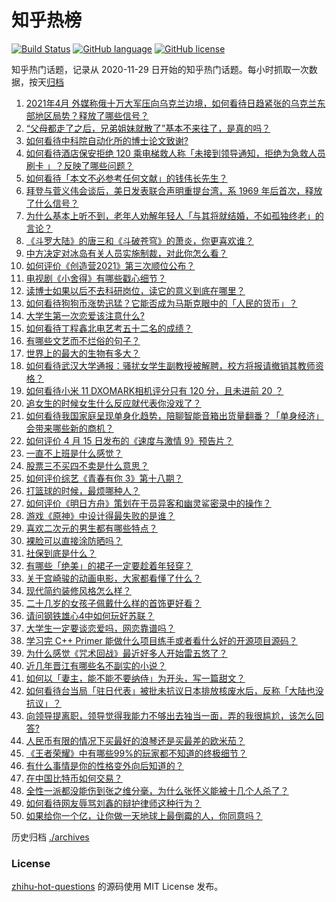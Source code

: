 # 知乎热榜
[![Build Status](https://github.com/ToWeLong/zhihu-hot-questions/workflows/CI/badge.svg)](https://github.com/ToWeLong/zhihu-hot-questions/actions)
[![GitHub language](https://img.shields.io/badge/language-golang-orange.svg)](https://golang.org/)
[![GitHub license](https://img.shields.io/github/license/ToWeLong/zhihu-hot-questions)](https://github.com/ToWeLong/zhihu-hot-questions/blob/main/LICENSE)

知乎热门话题，记录从 2020-11-29 日开始的知乎热门话题。每小时抓取一次数据，按天[归档](./archives)

<!-- BEGIN -->

1. [2021年4月 外媒称俄十万大军压向乌克兰边境，如何看待日趋紧张的乌克兰东部地区局势？释放了哪些信号？](https://www.zhihu.com/question/454941653)
1. [“父母都走了之后，兄弟姐妹就散了”基本不来往了，是真的吗？](https://www.zhihu.com/question/368765655)
1. [如何看待中科院自动化所的博士论文致谢?](https://www.zhihu.com/question/454961393)
1. [如何看待酒店保安拒绝 120 乘电梯救人称「未接到领导通知，拒绝为急救人员刷卡 」？反映了哪些问题？](https://www.zhihu.com/question/455121178)
1. [如何看待「本文不必参考任何文献」的钱伟长先生？](https://www.zhihu.com/question/455124114)
1. [拜登与菅义伟会谈后，美日发表联合声明重提台湾，系 1969 年后首次，释放了什么信号？](https://www.zhihu.com/question/455060718)
1. [为什么基本上听不到，老年人劝解年轻人「与其将就结婚，不如孤独终老」的言论？](https://www.zhihu.com/question/454631538)
1. [《斗罗大陆》的唐三和《斗破苍穹》的萧炎，你更喜欢谁？](https://www.zhihu.com/question/452795822)
1. [中方决定对冰岛有关人员实施制裁，对此你怎么看？](https://www.zhihu.com/question/455061046)
1. [如何评价《创造营2021》第三次顺位公布？](https://www.zhihu.com/question/455136093)
1. [电视剧《小舍得》有哪些戳心细节？](https://www.zhihu.com/question/454505283)
1. [读博士如果以后不去科研岗位，读它的意义到底在哪里？](https://www.zhihu.com/question/454944295)
1. [如何看待狗狗币涨势迅猛？它能否成为马斯克眼中的「人民的货币」？](https://www.zhihu.com/question/455097352)
1. [大学生第一次恋爱该注意什么?](https://www.zhihu.com/question/441926151)
1. [如何看待丁程鑫北电艺考五十二名的成绩？](https://www.zhihu.com/question/455045967)
1. [有哪些文艺而不烂俗的句子？](https://www.zhihu.com/question/384858847)
1. [世界上的最大的生物有多大？](https://www.zhihu.com/question/453485860)
1. [如何看待武汉大学通报：骚扰女学生副教授被解聘，校方将报请撤销其教师资格？](https://www.zhihu.com/question/454800864)
1. [如何看待小米 11 DXOMARK相机评分只有 120 分，且未进前 20 ？](https://www.zhihu.com/question/455057435)
1. [追女生的时候女生什么反应就代表你没戏了？](https://www.zhihu.com/question/437267039)
1. [如何看待我国家庭呈现单身化趋势，陪聊智能音箱出货量翻番？「单身经济」会带来哪些新的商机？](https://www.zhihu.com/question/455223029)
1. [如何评价 4 月 15 日发布的《速度与激情 9》预告片？](https://www.zhihu.com/question/454685077)
1. [一直不上班是什么感觉？](https://www.zhihu.com/question/357403839)
1. [股票三不买四不卖是什么意思？](https://www.zhihu.com/question/453247969)
1. [如何评价综艺《青春有你 3》第十八期？](https://www.zhihu.com/question/455131742)
1. [打篮球的时候，最烦哪种人？](https://www.zhihu.com/question/435513081)
1. [如何评价《明日方舟》策划在干员异客和幽灵鲨密录中的操作？](https://www.zhihu.com/question/454937826)
1. [游戏《原神》中设计得最失败的是谁？](https://www.zhihu.com/question/427608646)
1. [喜欢二次元的男生都有哪些特点？](https://www.zhihu.com/question/443576869)
1. [裸脸可以直接涂防晒吗？](https://www.zhihu.com/question/310586987)
1. [社保到底是什么？](https://www.zhihu.com/question/323257508)
1. [有哪些「绝美」的裙子一定要趁着年轻穿？](https://www.zhihu.com/question/372236949)
1. [关于宫崎骏的动画电影，大家都看懂了什么？](https://www.zhihu.com/question/29607004)
1. [现代简约装修风格怎么样？](https://www.zhihu.com/question/307819597)
1. [二十几岁的女孩子佩戴什么样的首饰更好看？](https://www.zhihu.com/question/48567153)
1. [请问钢铁雄心4中如何玩好苏联？](https://www.zhihu.com/question/453034764)
1. [大学生一定要谈恋爱吗，网恋靠谱吗？](https://www.zhihu.com/question/449928432)
1. [学习完 C++ Primer 能做什么项目练手或者看什么好的开源项目源码？](https://www.zhihu.com/question/29112393)
1. [为什么感觉《咒术回战》最近好多人开始雷五悠了？](https://www.zhihu.com/question/445671262)
1. [近几年晋江有哪些名不副实的小说？](https://www.zhihu.com/question/290225676)
1. [如何以「妻主，能不能不要纳侍」为开头，写一篇甜文？](https://www.zhihu.com/question/440807147)
1. [如何看待台当局「驻日代表」被批未抗议日本排放核废水后，反称「大陆也没抗议」？](https://www.zhihu.com/question/455045317)
1. [向领导提离职，领导觉得我能力不够出去独当一面，弄的我很尴尬，该怎么回答?](https://www.zhihu.com/question/452663695)
1. [人民币有限的情况下买最好的浪琴还是买最差的欧米茄？](https://www.zhihu.com/question/275653093)
1. [《王者荣耀》中有哪些99%的玩家都不知道的终极细节？](https://www.zhihu.com/question/377012903)
1. [有什么事情是你的性格变外向后知道的？](https://www.zhihu.com/question/338262811)
1. [在中国比特币如何交易？](https://www.zhihu.com/question/317680252)
1. [全性一派都没能伤到张之维分毫，为什么张怀义能被十几个人杀了？](https://www.zhihu.com/question/455003266)
1. [如何看待网友辱骂刘鑫的辩护律师这种行为？](https://www.zhihu.com/question/454881583)
1. [如果给你一个亿，让你做一天地球上最倒霉的人，你同意吗？](https://www.zhihu.com/question/393195089)

<!-- END -->

历史归档 [./archives](./archives)


### License
[zhihu-hot-questions](https://github.com/towelong/zhihu-hot-questions) 的源码使用 MIT License 发布。